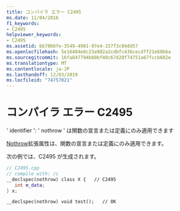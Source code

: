 ```yaml
---
title: コンパイラ エラー C2495
ms.date: 11/04/2016
f1_keywords:
- C2495
helpviewer_keywords:
- C2495
ms.assetid: bb7066fe-3549-4901-97e4-157f3c04dd57
ms.openlocfilehash: 5e16404e8c23a902a2cdbfc436cecdff21e68b6a
ms.sourcegitcommit: 16fa847794b60bf40c67d20f74751a67fccb602e
ms.translationtype: MT
ms.contentlocale: ja-JP
ms.lasthandoff: 12/03/2019
ms.locfileid: "74757021"
---
```

# <a name="compiler-error-c2495"></a>コンパイラ エラー C2495

' identifier ': ' nothrow ' は関数の宣言または定義にのみ適用できます

[Nothrow](../../cpp/nothrow-cpp.md)拡張属性は、関数の宣言または定義にのみ適用できます。

次の例では、C2495 が生成されます。

```cpp
// C2495.cpp
// compile with: /c
__declspec(nothrow) class X {   // C2495
   int m_data;
} x;

__declspec(nothrow) void test();   // OK
```

